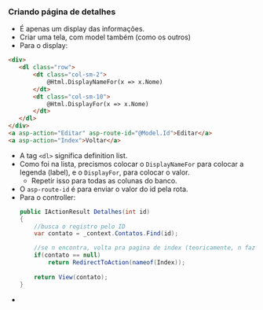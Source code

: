 ### Criando página de detalhes
* É apenas um display das informações.
* Criar uma tela, com model também (como os outros)
* Para o display:
 ```HTML
 <div>
    <dl class="row">
        <dt class="col-sm-2">
            @Html.DisplayNameFor(x => x.Nome)
        </dt>
        <dt class="col-sm-10">
            @Html.DisplayFor(x => x.Nome)
        </dt>
    </dl>
 </div>
 <a asp-action="Editar" asp-route-id="@Model.Id">Editar</a>
 <a asp-action="Index">Voltar</a>
 ```
 * A tag `<dl>` significa definition list.
 * Como foi na lista, precismos colocar o `DisplayNameFor` para colocar a legenda (label), e o `DisplayFor`, para colocar o valor.
   * Repetir isso para todas as colunas do banco.
 * O `asp-route-id` é para enviar o valor do id pela rota.
 * Para o controller:
    ```C#
    public IActionResult Detalhes(int id)
    {   
        //busca o registro pelo ID
        var contato = _context.Contatos.Find(id);

        //se n encontra, volta pra pagina de index (teoricamente, n faz nada)
        if(contato == null)
            return RedirectToAction(nameof(Index));
        
        return View(contato);
    }
    ```
* 